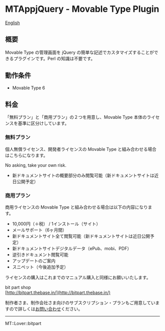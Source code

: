 MTAppjQuery - Movable Type Plugin
=================

[English](README.md)

## 概要

Movable Type の管理画面を jQuery の簡単な記述でカスタマイズすることができるプラグインです。Perl の知識は不要です。

## 動作条件

* Movable Type 6

## 料金

「無料プラン」と「商用プラン」の２つを用意し、Movable Type 本体のライセンスを基準に区分けしています。

### 無料プラン

個人無償ライセンス、開発者ライセンスの Movable Type と組み合わせる場合はこちらになります。

No asking, take your own risk.  

* 新ドキュメントサイトの概要部分のみ閲覧可能（新ドキュメントサイトは近日公開予定）

### 商用プラン

商用ライセンスの Movable Type と組み合わせる場合は以下の内容になります。

* 10,000円（＋税） / 1インストール（サイト）
* メールサポート（6ヶ月間）
* 新ドキュメントサイト全て閲覧可能（新ドキュメントサイトは近日公開予定）
* 新ドキュメントサイトデジタルデータ（ePub、mobi、PDF）
* 逆引きドキュメント閲覧可能
* アップデートのご案内
* スニペット（今後追加予定）

ライセンスの購入はこれまでのマニュアル購入と同様にお願いいたします。

bit part shop  
[http://bitpart.thebase.in/](http://bitpart.thebase.in/)

制作者さま、制作会社さま向けのサブスクリプション・プランもご用意していますので詳しくは[お問い合わせ](http://bit-part.net/contact/)ください。

---

MT::Lover::bitpart
